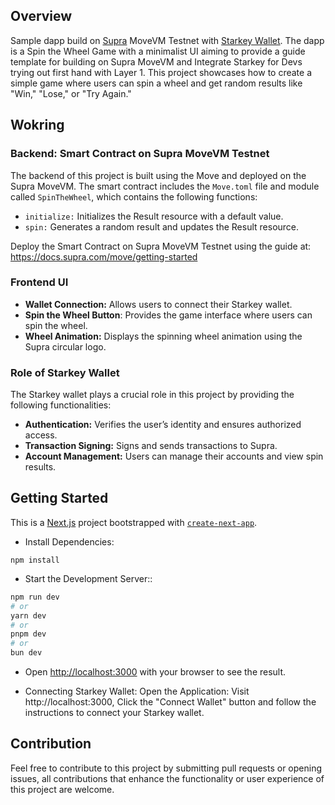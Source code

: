 ## Overview 
Sample dapp build on [Supra](supra.com) MoveVM Testnet with [Starkey Wallet](starkey.app). The dapp is a Spin the Wheel Game with a minimalist UI aiming to provide a guide template for building on Supra MoveVM and Integrate Starkey for Devs trying out first hand with Layer 1. This project showcases how to create a simple game where users can spin a wheel and get random results like "Win," "Lose," or "Try Again."

## Wokring 

### Backend: Smart Contract on Supra MoveVM Testnet 

The backend of this project is built using the Move and deployed on the Supra MoveVM. The smart contract includes the `Move.toml` file and module called `SpinTheWheel`, which contains the following functions:
- `initialize:` Initializes the Result resource with a default value.
- `spin:` Generates a random result and updates the Result resource.

Deploy the Smart Contract on Supra MoveVM Testnet using the guide at: https://docs.supra.com/move/getting-started

### Frontend UI 
- **Wallet Connection:** Allows users to connect their Starkey wallet.
- **Spin the Wheel Button**: Provides the game interface where users can spin the wheel.
- **Wheel Animation:** Displays the spinning wheel animation using the Supra circular logo.

### Role of Starkey Wallet 
The Starkey wallet plays a crucial role in this project by providing the following functionalities:

- **Authentication:** Verifies the user’s identity and ensures authorized access.
- **Transaction Signing:** Signs and sends transactions to Supra.
- **Account Management:** Users can manage their accounts and view spin results.

## Getting Started
This is a [Next.js](https://nextjs.org) project bootstrapped with [`create-next-app`](https://nextjs.org/docs/pages/api-reference/create-next-app).

- Install Dependencies:
```
npm install
```

- Start the Development Server::

```bash
npm run dev
# or
yarn dev
# or
pnpm dev
# or
bun dev
```

- Open [http://localhost:3000](http://localhost:3000) with your browser to see the result.

- Connecting Starkey Wallet: 
Open the Application: Visit http://localhost:3000, Click the "Connect Wallet" button and follow the instructions to connect your Starkey wallet.

## Contribution
Feel free to contribute to this project by submitting pull requests or opening issues, all contributions that enhance the functionality or user experience of this project are welcome.
